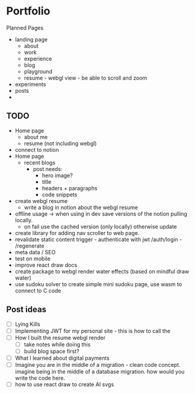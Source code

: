 # Portfolio

Planned Pages

- landing page
  - about
  - work
  - experience
  - blog
  - playground
  - resume - webgl view - be able to scroll and zoom
- experiments
- posts
-

## TODO

- Home page
  - about me
  - resume (not including webgl)
- connect to notion
- Home page
  - recent blogs
    - post needs:
      - hero image?
      - title
      - headers + paragraphs
      - code snippets
- create webgl resume
  - write a blog in notion about the webgl resume
- offline usage -> when using in dev save versions of the notion pulling locally.
  - on fail use the cached version (only locally) otherwise update
- create library for adding nav scroller to web page.
- revalidate static content trigger - authenticate with jwt /auth/login - /regenerate
- meta data / SEO
- test on mobile
- improve react draw docs
- create package to webgl render water effects (based on mindful draw water)
- use sudoku solver to create simple mini sudoku page, use wasm to connect to C code

## Post ideas

- [ ] Lying Kills
- [ ] Implementing JWT for my personal site - this is how to call the
- [ ] How I built the resume webgl render
  - [ ] take notes while doing this
  - [ ] build blog space first?
- [ ] What I learned about digital payments
- [ ] Imagine you are in the middle of a migration - clean code concept. imagine being in the middle of a database migration.
   how would you write the code here.
- [ ] how to use react draw to create AI svgs
